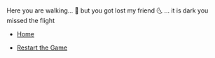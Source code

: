 Here you are walking... 🚶 but you got lost my friend 🌜 ... it is dark you missed the flight

- [Home](../0/0.md)


- [Restart the Game](../WIP.md)
